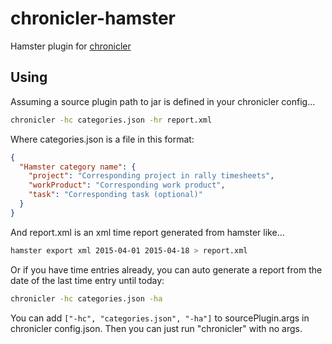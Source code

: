 # chronicler-hamster
Hamster plugin for [chronicler](https://github.com/alechenninger/chronicler)

## Using

Assuming a source plugin path to jar is defined in your chronicler config...

```bash
chronicler -hc categories.json -hr report.xml
```

Where categories.json is a file in this format:

```json
{
  "Hamster category name": {
    "project": "Corresponding project in rally timesheets",
    "workProduct": "Corresponding work product",
    "task": "Corresponding task (optional)"
  }
}
```

And report.xml is an xml time report generated from hamster like...

```bash
hamster export xml 2015-04-01 2015-04-18 > report.xml
```

Or if you have time entries already, you can auto generate a report from the date of the last time entry until today:

```bash
chronicler -hc categories.json -ha
```

You can add `["-hc", "categories.json", "-ha"]` to sourcePlugin.args in chronicler config.json. Then you can just run "chronicler" with no args.
